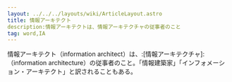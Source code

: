 ```yaml
---
layout: ../../../layouts/wiki/ArticleLayout.astro
title: 情報アーキテクト
description:情報アーキテクトは、情報アーキテクチャの従事者のこと
tag: word,IA
---
```


情報アーキテクト（information architect）は、:[情報アーキテクチャ]:（information architecture）の従事者のこと。「情報建築家」「インフォメーション・アーキテクト」と訳されることもある。
